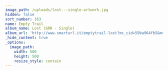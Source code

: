 ```yaml
---
image_path: /uploads/lost---single-artwork.jpg
hidden: false
sort_number: 163
name: Empty Trail
album_name: Lost (GRR - Single)
album_url: 'http://www.smarturl.it/emptytrail-lost?mc_cid=59ba964fb5&mc_eid=7273dff427'
_hide_content: true
_options:
  image_path:
    width: 500
    height: 500
    resize_style: contain
---
```



